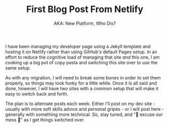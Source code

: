 ﻿---
title: First Blog Post From Netlify
subtitle: "AKA: New Platform, Who Dis?"
---

I have been managing my developer page using a Jekyll template and hosting it on Netlify rather than using GitHub's default Pages setup.
In an effort to reduce the cognitive load of managing that site *and* this one, I am cooking up a big pot of copy pasta and switching this
site over to use the same setup.

As with any migration, I will need to break some bones in order to set them properly, so things may look funky for a little
while.  Once it is all said and done, however, I will have two sites with a common setup that will make it easy to switch back and forth.

The plan is to alternate posts each week.  Either I'll post on my dev site - usually with more soft skills advice and personal gripes - or
I will post here - generally with something more technical.  So, stay tuned, and "🚧 excuse our mess 🚧" as I get things switched over.